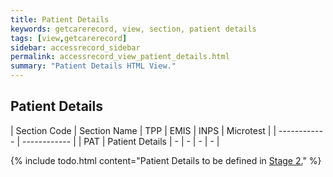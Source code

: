 ```yaml
---
title: Patient Details
keywords: getcarerecord, view, section, patient details
tags: [view,getcarerecord]
sidebar: accessrecord_sidebar
permalink: accessrecord_view_patient_details.html
summary: "Patient Details HTML View."
---
```


## Patient Details ##

| Section Code | Section Name | TPP | EMIS | INPS | Microtest |
| ------------ | ------------ |
| PAT | Patient Details | - | - | - | - |

{% include todo.html content="Patient Details to be defined in [Stage 2.](designprinciples_maturity_model.html)" %}
